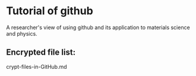 # Tutorial of github

A researcher's view of using github and its application to materials science and physics.

## Encrypted file list:

crypt-files-in-GitHub.md



